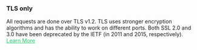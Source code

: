 <h3 className="h3-title" id="api-docs-tls">TLS only</h3>

<p className="p-text">All requests are done over TLS v1.2. TLS uses stronger encryption algorithms and has 
the ability to work on different ports. Both SSL 2.0 and 3.0 have been deprecated by the IETF 
(in 2011 and 2015, respectively). <a href='https://www.globalsign.com/en/blog/ssl-vs-tls-difference/' target="_blank" style="color: #22CF6D;">Learn More</a></p>
